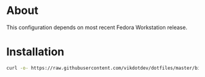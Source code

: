 # About
This configuration depends on most recent Fedora Workstation release.

# Installation
```bash
curl -o- https://raw.githubusercontent.com/vikdotdev/dotfiles/master/bin/dot-setup | sh
```
